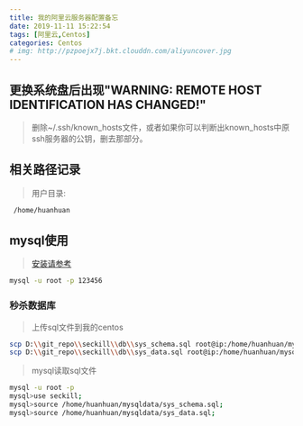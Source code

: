 ```yaml
---
title: 我的阿里云服务器配置备忘
date: 2019-11-11 15:22:54
tags: [阿里云,Centos]
categories: Centos
# img: http://pzpoejx7j.bkt.clouddn.com/aliyuncover.jpg
---
```


## 更换系统盘后出现"WARNING: REMOTE HOST IDENTIFICATION HAS CHANGED!"

> 删除~/.ssh/known_hosts文件，或者如果你可以判断出known_hosts中原ssh服务器的公钥，删去那部分。

## 相关路径记录

> 用户目录: 
```bash 
 /home/huanhuan
```
<!--more-->
## mysql使用

> [安装请参考](http://eternalhorizon.cn/2019/11/11/centos7-an-zhuang-mysql/)

```bash
mysql -u root -p 123456
```

### 秒杀数据库

> 上传sql文件到我的centos
```bash
scp D:\\git_repo\\seckill\\db\\sys_schema.sql root@ip:/home/huanhuan/mysqldata
scp D:\\git_repo\\seckill\\db\\sys_data.sql root@ip:/home/huanhuan/mysqldata
```

> mysql读取sql文件
```bash
mysql -u root -p
mysql>use seckill;
mysql>source /home/huanhuan/mysqldata/sys_schema.sql;
mysql>source /home/huanhuan/mysqldata/sys_data.sql;
```